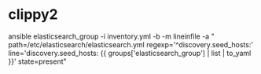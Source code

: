 # clippy2

ansible elasticsearch_group -i inventory.yml -b -m lineinfile -a "
path=/etc/elasticsearch/elasticsearch.yml
regexp='^discovery\.seed_hosts:'
line='discovery.seed_hosts: {{ groups['elasticsearch_group'] | list | to_yaml }}'
state=present" 
